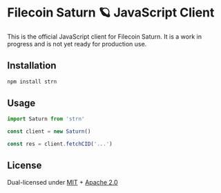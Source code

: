 # Filecoin Saturn 🪐 JavaScript Client

This is the official JavaScript client for Filecoin Saturn. It is a work in progress and is not yet ready for production use.

## Installation

```bash
npm install strn
```

## Usage

```js
import Saturn from 'strn'

const client = new Saturn()

const res = client.fetchCID('...')
```

## License

Dual-licensed under [MIT](https://github.com/filecoin-saturn/L1-node/blob/master/LICENSE-MIT) + [Apache 2.0](https://github.com/filecoin-saturn/L1-node/blob/master/LICENSE-APACHE)
